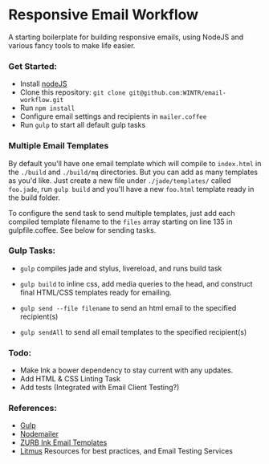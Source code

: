 # Responsive Email Workflow

A starting boilerplate for building responsive emails, using NodeJS and various fancy tools to make life easier.


### Get Started:
- Install [nodeJS](http://nodejs.org/download/)
- Clone this repository: `git clone git@github.com:WINTR/email-workflow.git`
- Run `npm install`
- Configure email settings and recipients in `mailer.coffee`
- Run `gulp` to start all default gulp tasks


### Multiple Email Templates

By default you'll have one email template which will compile to `index.html` in the `./build` and `./build/mq` directories. But you can add as many templates as you'd like. Just create a new file under `./jade/templates/` called `foo.jade`, run `gulp build` and you'll have a new `foo.html` template ready in the build folder.

To configure the send task to send multiple templates, just add each compiled template filename to the `files` array starting on line 135 in gulpfile.coffee. See below for sending tasks.


### Gulp Tasks:

- `gulp` compiles jade and stylus, livereload, and runs build task

- `gulp build` to inline css, add media queries to the head, and construct final HTML/CSS templates ready for emailing.

- `gulp send --file filename` to send an html email to the specified recipient(s)

- `gulp sendAll` to send all email templates to the specified recipient(s)


### Todo:

- Make Ink a bower dependency to stay current with any updates.
- Add HTML & CSS Linting Task
- Add tests (Integrated with Email Client Testing?)


### References:

- [Gulp](http://gulpjs.com/)
- [Nodemailer](http://www.nodemailer.com/)
- [ZURB Ink Email Templates](http://zurb.com/ink/templates.php)
- [Litmus](https://litmus.com) Resources for best practices, and Email Testing Services
